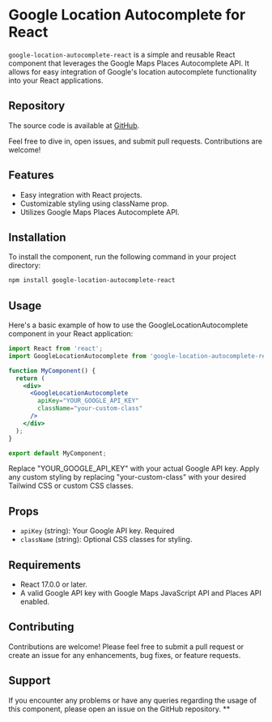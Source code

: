 # Google Location Autocomplete for React

`google-location-autocomplete-react` is a simple and reusable React component that leverages the Google Maps Places Autocomplete API. It allows for easy integration of Google's location autocomplete functionality into your React applications.

## Repository

The source code is available at [GitHub](https://github.com/adefemi/google-location-autocomplete-react).

Feel free to dive in, open issues, and submit pull requests. Contributions are welcome!

## Features

- Easy integration with React projects.
- Customizable styling using className prop.
- Utilizes Google Maps Places Autocomplete API.

## Installation

To install the component, run the following command in your project directory:

```bash
npm install google-location-autocomplete-react
```

## Usage

Here's a basic example of how to use the GoogleLocationAutocomplete component in your React application:

```jsx
import React from 'react';
import GoogleLocationAutocomplete from 'google-location-autocomplete-react';

function MyComponent() {
  return (
    <div>
      <GoogleLocationAutocomplete
        apiKey="YOUR_GOOGLE_API_KEY"
        className="your-custom-class"
      />
    </div>
  );
}

export default MyComponent;
```

Replace "YOUR_GOOGLE_API_KEY" with your actual Google API key. Apply any custom styling by replacing "your-custom-class" with your desired Tailwind CSS or custom CSS classes.

## Props

- `apiKey` (string): Your Google API key. Required
- `className` (string): Optional CSS classes for styling.

## Requirements

- React 17.0.0 or later.
- A valid Google API key with Google Maps JavaScript API and Places API enabled.

## Contributing

Contributions are welcome! Please feel free to submit a pull request or create an issue for any enhancements, bug fixes, or feature requests.

## Support

If you encounter any problems or have any queries regarding the usage of this component, please open an issue on the GitHub repository.
**